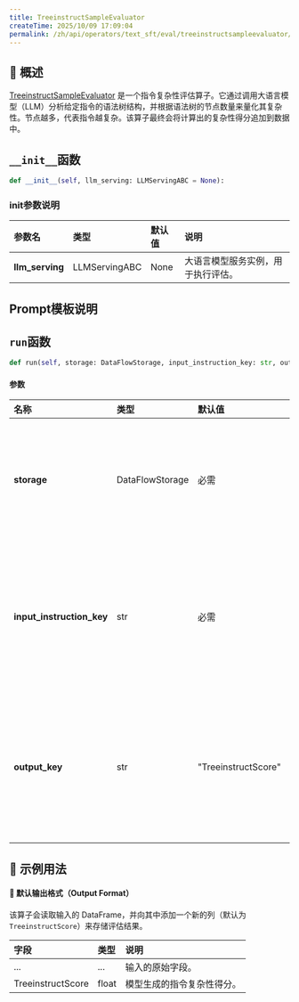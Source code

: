 ```yaml
---
title: TreeinstructSampleEvaluator
createTime: 2025/10/09 17:09:04
permalink: /zh/api/operators/text_sft/eval/treeinstructsampleevaluator/
---
```


## 📘 概述

[TreeinstructSampleEvaluator](https://github.com/OpenDCAI/DataFlow/blob/main/dataflow/operators/evaluators/sample/treeinstruct_sample_evaluator.py) 是一个指令复杂性评估算子。它通过调用大语言模型（LLM）分析给定指令的语法树结构，并根据语法树的节点数量来量化其复杂性。节点越多，代表指令越复杂。该算子最终会将计算出的复杂性得分追加到数据中。

## `__init__`函数

```python
def __init__(self, llm_serving: LLMServingABC = None):
```

### init参数说明

| 参数名 | 类型 | 默认值 | 说明 |
| :--- | :--- | :--- | :--- |
| **llm_serving** | LLMServingABC | None | 大语言模型服务实例，用于执行评估。 |

## Prompt模板说明

## `run`函数

```python
def run(self, storage: DataFlowStorage, input_instruction_key: str, output_key: str='TreeinstructScore'):
```

#### 参数

| 名称 | 类型 | 默认值 | 说明 |
| :--- | :--- | :--- | :--- |
| **storage** | DataFlowStorage | 必需 | 数据流存储实例，负责读取与写入数据。 |
| **input_instruction_key** | str | 必需 | 输入列名，对应需要评估复杂性的指令字段。 |
| **output_key** | str | "TreeinstructScore" | 输出列名，对应生成的指令复杂性得分字段。 |

## 🧠 示例用法

#### 🧾 默认输出格式（Output Format）

该算子会读取输入的 DataFrame，并向其中添加一个新的列（默认为 `TreeinstructScore`）来存储评估结果。

| 字段 | 类型 | 说明 |
| :--- | :--- | :--- |
| ... | ... | 输入的原始字段。 |
| TreeinstructScore | float | 模型生成的指令复杂性得分。 |
